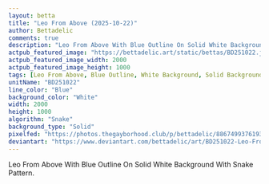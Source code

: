 ```yaml
---
layout: betta
title: "Leo From Above (2025-10-22)"
author: Bettadelic
comments: true
description: "Leo From Above With Blue Outline On Solid White Background With Snake Pattern."
actpub_featured_image: "https://bettadelic.art/static/bettas/BD251022.jpg"
actpub_featured_image_width: 2000
actpub_featured_image_height: 1000
tags: [Leo From Above, Blue Outline, White Background, Solid Background Pattern, Snake Pattern, October 2025]
unitName: "BD251022"
line_color: "Blue"
background_color: "White"
width: 2000
height: 1000
algorithm: "Snake"
background_type: "Solid"
pixelfed: "https://photos.thegayborhood.club/p/bettadelic/886749937619342924"
deviantart: "https://www.deviantart.com/bettadelic/art/BD251022-Leo-From-Above-2025-10-22-1255593605"
---
```


Leo From Above With Blue Outline On Solid White Background With Snake Pattern.
